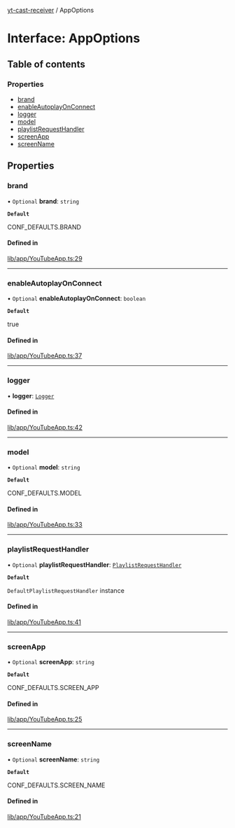 [yt-cast-receiver](../README.md) / AppOptions

# Interface: AppOptions

## Table of contents

### Properties

- [brand](AppOptions.md#brand)
- [enableAutoplayOnConnect](AppOptions.md#enableautoplayonconnect)
- [logger](AppOptions.md#logger)
- [model](AppOptions.md#model)
- [playlistRequestHandler](AppOptions.md#playlistrequesthandler)
- [screenApp](AppOptions.md#screenapp)
- [screenName](AppOptions.md#screenname)

## Properties

### brand

• `Optional` **brand**: `string`

**`Default`**

CONF_DEFAULTS.BRAND

#### Defined in

[lib/app/YouTubeApp.ts:29](https://github.com/patrickkfkan/yt-cast-receiver/blob/6b07310/src/lib/app/YouTubeApp.ts#L29)

___

### enableAutoplayOnConnect

• `Optional` **enableAutoplayOnConnect**: `boolean`

**`Default`**

true

#### Defined in

[lib/app/YouTubeApp.ts:37](https://github.com/patrickkfkan/yt-cast-receiver/blob/6b07310/src/lib/app/YouTubeApp.ts#L37)

___

### logger

• **logger**: [`Logger`](Logger.md)

#### Defined in

[lib/app/YouTubeApp.ts:42](https://github.com/patrickkfkan/yt-cast-receiver/blob/6b07310/src/lib/app/YouTubeApp.ts#L42)

___

### model

• `Optional` **model**: `string`

**`Default`**

CONF_DEFAULTS.MODEL

#### Defined in

[lib/app/YouTubeApp.ts:33](https://github.com/patrickkfkan/yt-cast-receiver/blob/6b07310/src/lib/app/YouTubeApp.ts#L33)

___

### playlistRequestHandler

• `Optional` **playlistRequestHandler**: [`PlaylistRequestHandler`](../classes/PlaylistRequestHandler.md)

**`Default`**

`DefaultPlaylistRequestHandler` instance

#### Defined in

[lib/app/YouTubeApp.ts:41](https://github.com/patrickkfkan/yt-cast-receiver/blob/6b07310/src/lib/app/YouTubeApp.ts#L41)

___

### screenApp

• `Optional` **screenApp**: `string`

**`Default`**

CONF_DEFAULTS.SCREEN_APP

#### Defined in

[lib/app/YouTubeApp.ts:25](https://github.com/patrickkfkan/yt-cast-receiver/blob/6b07310/src/lib/app/YouTubeApp.ts#L25)

___

### screenName

• `Optional` **screenName**: `string`

**`Default`**

CONF_DEFAULTS.SCREEN_NAME

#### Defined in

[lib/app/YouTubeApp.ts:21](https://github.com/patrickkfkan/yt-cast-receiver/blob/6b07310/src/lib/app/YouTubeApp.ts#L21)

